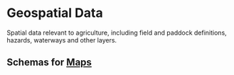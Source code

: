 # Geospatial Data

Spatial data relevant to agriculture, including field and paddock definitions, hazards, waterways and other layers.

## Schemas for [Maps](Maps/README.MD)


